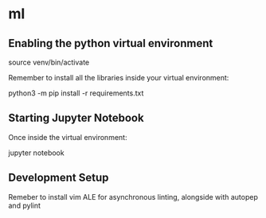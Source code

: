 # ml


## Enabling the python virtual environment

source venv/bin/activate

Remember to install all the libraries inside your virtual environment:

python3 -m pip install -r requirements.txt

## Starting Jupyter Notebook

Once inside the virtual environment:

jupyter notebook


## Development Setup

Remeber to install vim ALE for asynchronous linting, alongside with autopep and pylint
